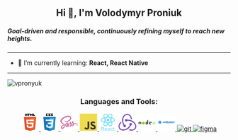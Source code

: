 <h2 align="center">Hi 👋, I'm Volodymyr Proniuk</h2>



<h5 align="left">Goal-driven and responsible, continuously refining myself to reach new heights.</h5>

---


- 🌱 I’m currently learning: **React, React Native**

<!-- - 📫 How to reach me **vpronyuk@gmail.com** -->
---
<p align="left"> <img src="https://komarev.com/ghpvc/?username=vpronyuk&label=Profile%20views&color=0e75b6&style=flat" alt="vpronyuk" /> </p>
<h3 align="center">Languages and Tools:</h3>

<p></p>
<p align="center"> 
<a href="https://www.w3.org/html/" target="_blank" rel="noreferrer"> <img src="https://raw.githubusercontent.com/devicons/devicon/master/icons/html5/html5-original-wordmark.svg" alt="html5" width="40" height="40"/> </a> 
<a href="https://www.w3schools.com/css/" target="_blank" rel="noreferrer"> <img src="https://raw.githubusercontent.com/devicons/devicon/master/icons/css3/css3-original-wordmark.svg" alt="css3" width="40" height="40"/> </a> 
<a href="https://sass-lang.com" target="_blank" rel="noreferrer"> <img src="https://raw.githubusercontent.com/devicons/devicon/master/icons/sass/sass-original.svg" alt="sass" width="40" height="40"/> </a> 
<a href="https://developer.mozilla.org/en-US/docs/Web/JavaScript" target="_blank" rel="noreferrer"> <img src="https://raw.githubusercontent.com/devicons/devicon/master/icons/javascript/javascript-original.svg" alt="javascript" width="40" height="40"/> </a> 
<a href="https://reactjs.org/" target="_blank" rel="noreferrer"> <img src="https://raw.githubusercontent.com/devicons/devicon/master/icons/react/react-original-wordmark.svg" alt="react" width="40" height="40"/> </a>
<a href="https://redux.js.org" target="_blank" rel="noreferrer"> <img src="https://raw.githubusercontent.com/devicons/devicon/master/icons/redux/redux-original.svg" alt="redux" width="40" height="40"/> </a> 
<a href="https://nodejs.org" target="_blank" rel="noreferrer"> <img src="https://raw.githubusercontent.com/devicons/devicon/master/icons/nodejs/nodejs-original-wordmark.svg" alt="nodejs" width="40" height="40"/> </a> 
<a href="https://webpack.js.org" target="_blank" rel="noreferrer"> <img src="https://raw.githubusercontent.com/devicons/devicon/d00d0969292a6569d45b06d3f350f463a0107b0d/icons/webpack/webpack-original-wordmark.svg" alt="webpack" width="40" height="40"/> </a>
<a href="https://git-scm.com/" target="_blank" rel="noreferrer"> <img src="https://www.vectorlogo.zone/logos/git-scm/git-scm-icon.svg" alt="git" width="40" height="40"/> </a>
<a href="https://www.figma.com/" target="_blank" rel="noreferrer"> <img src="https://www.vectorlogo.zone/logos/figma/figma-icon.svg" alt="figma" width="40" height="40"/> </a></p>


<!-- <p><img align="left" src="https://github-readme-stats.vercel.app/api/top-langs?username=vpronyuk&show_icons=true&locale=en&layout=compact" alt="vpronyuk" /></p>

<p><img align="center" src="https://github-readme-stats.vercel.app/api?username=vpronyuk&show_icons=true&locale=en" alt="vpronyuk" /></p>

<p><img align="center" src="https://github-readme-streak-stats.herokuapp.com/?user=vpronyuk&" alt="vpronyuk" /></p> -->
